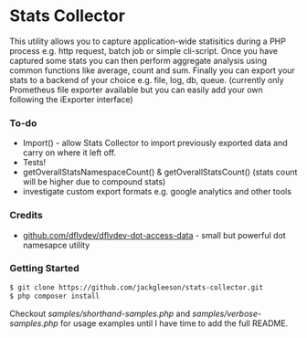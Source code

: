 # Stats Collector

This utility allows you to capture application-wide statisitics during a PHP process e.g. http request, batch job or simple cli-script. Once you have captured some stats you can then perform aggregate analysis using common functions like average, count and sum. Finally you can export your stats to a backend of your choice  e.g. file, log, db, queue. (currently only Prometheus file exporter available but you can easily add your own following the iExporter interface)

### To-do

  - Import() - allow Stats Collector to import previously exported data and carry on where it left off. 
  - Tests!
  - getOverallStatsNamespaceCount() & getOverallStatsCount()  (stats count will be higher due to compound stats)
  - investigate custom export formats e.g. google analytics and other tools
### Credits

* [github.com/dflydev/dflydev-dot-access-data](https://github.com/dflydev/dflydev-dot-access-data)  - small but powerful dot namesapce utility

### Getting Started
```sh
$ git clone https://github.com/jackgleeson/stats-collector.git
$ php composer install
```

Checkout *samples/shorthand-samples.php* and *samples/verbose-samples.php* for usage examples until I have time to add the full README.
